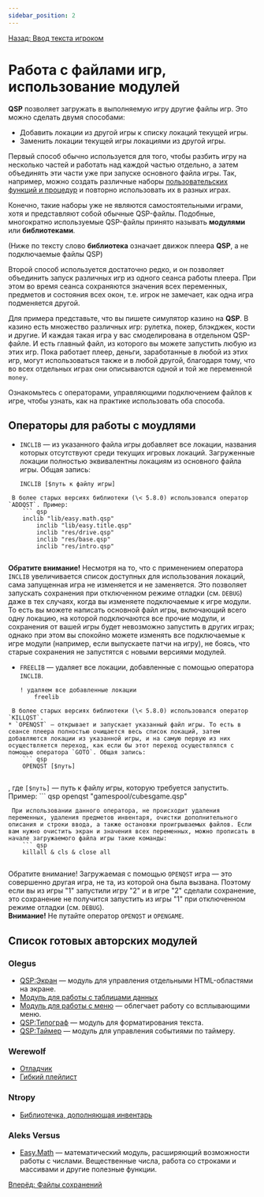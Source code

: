 ```yaml
---
sidebar_position: 2
---
```

[Назад: Ввод текста игроком](..\inputs.md)

# Работа с файлами игр, использование модулей

**QSP** позволяет загружать в выполняемую игру другие файлы игр. Это можно сделать двумя способами:

* Добавить локации из другой игры к списку локаций текущей игры.
* Заменить локации текущей игры локациями из другой игры.

Первый способ обычно используется для того, чтобы разбить игру на несколько частей и работать над каждой частью отдельно, а затем объединять эти части уже при запуске основного файла игры. Так, например, можно создать различные наборы [пользовательских функций и процедур](..\..\programming\organizing.md) и повторно использовать их в разных играх.

Конечно, такие наборы уже не являются самостоятельными играми, хотя и представляют собой обычные QSP-файлы. Подобные, многократно используемые QSP-файлы принято называть **модулями** или **библиотеками**.

(Ниже по тексту слово **библиотека** означает движок плеера **QSP**, а не подключаемые файлы QSP)

Второй способ используется достаточно редко, и он позволяет объединить запуск различных игр из одного сеанса работы плеера. При этом во время сеанса сохраняются значения всех переменных, предметов и состояния всех окон, т.е. игрок не замечает, как одна игра подменяется другой.

Для примера представьте, что вы пишете симулятор казино на **QSP**. В казино есть множество различных игр: рулетка, покер, блэкджек, кости и другие. И каждая такая игра у вас смоделирована в отдельном QSP-файле. И есть главный файл, из которого вы можете запустить любую из этих игр. Пока работает плеер, деньги, заработанные в любой из этих игр, могут использоваться также и в любой другой, благодаря тому, что во всех отдельных играх они описываются одной и той же переменной `money`.

Ознакомьтесь с операторами, управляющими подключением файлов к игре, чтобы узнать, как на практике использовать оба способа.

## Операторы для работы с моудлями

* `INCLIB` — из указанного файла игры добавляет все локации, названия которых отсутствуют среди текущих игровых локаций. Загруженные локации полностью эквивалентны локациям из основного файла игры. Общая запись:
    ``` qsp
    INCLIB [$путь к файлу игры]
    
```
 В более старых версиях библиотеки (\< 5.8.0) использовался оператор `ADDQST`. Пример: 
    ``` qsp
    inclib "lib/easy.math.qsp"
        inclib "lib/easy.title.qsp"
        inclib "res/drive.qsp"
        inclib "res/base.qsp"
        inclib "res/intro.qsp"
    
```
 **Обратите внимание!** Несмотря на то, что с применением оператора `INCLIB` увеличивается список доступных для использования локаций, сама запущенная игра не изменяется и не заменяется. Это позволяет запускать сохранения при отключенном режиме отладки (см. `DEBUG`) даже в тех случаях, когда вы изменяете подключаемые к игре модули. То есть вы можете написать основной файл игры, включающий всего одну локацию, на которой подключаются все прочие модули, и сохранения от вашей игры будет невозможно запустить в других играх; однако при этом вы спокойно можете изменять все подключаемые к игре модули (например, если выпускаете патчи на игру), не боясь, что старые сохранения не запустятся с новыми версиями модулей.
* `FREELIB` — удаляет все локации, добавленные с помощью оператора `INCLIB`.
    ``` qsp
    ! удаляем все добавленные локации
        freelib
    
```
 В более старых версиях библиотеки (\< 5.8.0) использовался оператор `KILLQST`.
* `OPENQST` — открывает и запускает указанный файл игры. То есть в сеансе плеера полностью очищается весь список локаций, затем добавляются локации из указанной игры, и на самую первую из них осуществляется переход, как если бы этот переход осуществлялся с помощью оператора `GOTO`. Общая запись:
    ``` qsp
    OPENQST [$путь]
    
```
 , где `[$путь]` — путь к файлу игры, которую требуется запустить. Пример:
    ``` qsp
    openqst "gamespool/cubesgame.qsp"
    
```
 При использовании данного оператора, не происходит удаления переменных, удаления предметов инвентаря, очистки дополнительного описания и строки ввода, а также остановки проигрываемых файлов. Если вам нужно очистить экран и значения всех переменных, можно прописать в начале загружаемого файла игры такие команды:
    ``` qsp
    killall & cls & close all
    
```
 Обратите внимание! Загружаемая с помощью `OPENQST` игра — это совершенно другая игра, не та, из которой она была вызвана. Поэтому если вы из игры "1" запустили игру "2" и в игре "2" сделали сохранение, это сохранение не получится запустить из игры "1" при отключенном режиме отладки (см. `DEBUG`).\
    **Внимание!** Не путайте оператор `OPENQST` и `OPENGAME`.

## Список готовых авторских модулей

### Olegus

*  [QSP:Экран](http://forum.ifiction.ru/viewtopic.php?id=1613) — модуль для управления отдельными HTML-областями на экране.
*  [Модуль для работы с таблицами данных](http://forum.ifiction.ru/viewtopic.php?id=1522)
*  [Модуль для работы с меню](http://forum.ifiction.ru/viewtopic.php?id=1527) — облегчает работу со всплывающими меню.
*  [QSP:Типограф](http://forum.ifiction.ru/viewtopic.php?id=1540) — модуль для форматирования текста.
*  [QSP:Таймер](http://forum.ifiction.ru/viewtopic.php?id=1873) — модуль для управления событиями по таймеру.

### Werewolf

*  [Отладчик](https://qsp.org/index.php?option=com_content&id=71&Itemid=56)
*  [Гибкий плейлист](https://qsp.org/index.php?option=com_content&view=article&id=79:-10&catid=36:2009-02-19-06-11-21&Itemid=76)

### Ntropy

*  [Библиотечка, дополняющая инвентарь](https://qsp.org/index.php?option=com_content&view=article&id=70:qsp-inventory-advanced-lib-076&catid=36:2009-02-19-06-11-21&Itemid=76)

### Aleks Versus

*  [Easy.Math](https://github.com/AleksVersus/easy.math.3) — математический модуль, расширяющий возможности работы с числами. Вещественные числа, работа со строками и массивами и другие полезные функции.

[Вперёд: Файлы сохранений](..\savegame.md)
